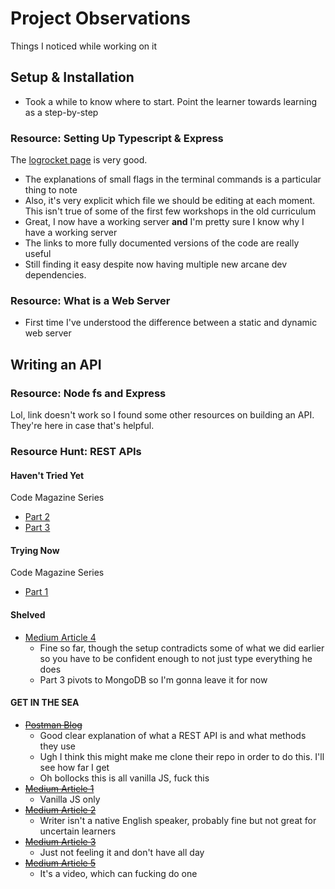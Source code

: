 # Project Observations

Things I noticed while working on it

## Setup & Installation

- Took a while to know where to start. Point the learner towards learning as a step-by-step

### Resource: Setting Up Typescript & Express

The [logrocket page](https://blog.logrocket.com/how-to-set-up-node-typescript-express/) is very good.

- The explanations of small flags in the terminal commands is a particular thing to note
- Also, it's very explicit which file we should be editing at each moment. This isn't true of some of the first few workshops in the old curriculum
- Great, I now have a working server **and** I'm pretty sure I know why I have a working server
- The links to more fully documented versions of the code are really useful
- Still finding it easy despite now having multiple new arcane dev dependencies.

### Resource: What is a Web Server

- First time I've understood the difference between a static and dynamic web server

## Writing an API

### Resource: Node fs and Express

Lol, link doesn't work so I found some other resources on building an API. They're here in case that's helpful.

### Resource Hunt: REST APIs

#### Haven't Tried Yet

Code Magazine Series

- [Part 2](https://www.codemag.com/Article/2307021/Building-Web-APIs-Using-Node.js-and-Express-Part-2)
- [Part 3](https://www.codemag.com/Article/2309031/Building-Web-APIs-Using-Node.js-and-Express-Part-3)

#### Trying Now

Code Magazine Series

- [Part 1](https://www.codemag.com/Article/2305031/Building-Web-APIs-Using-Node.js-and-Express-Part-1)

#### Shelved

- [Medium Article 4](https://javascript.plainenglish.io/api-server-setup-with-express-js-mongodb-and-typescript-part-1-bea7e4f5b526)
  - Fine so far, though the setup contradicts some of what we did earlier so you have to be confident enough to not just type everything he does
  - Part 3 pivots to MongoDB so I'm gonna leave it for now

#### GET IN THE SEA

- [~~Postman Blog~~](https://blog.postman.com/how-to-create-a-rest-api-with-node-js-and-express/)
  - Good clear explanation of what a REST API is and what methods they use
  - Ugh I think this might make me clone their repo in order to do this. I'll see how far I get
  - Oh bollocks this is all vanilla JS, fuck this
- [~~Medium Article 1~~](https://medium.com/@siddharthmakadiya/building-a-sample-api-using-node-js-and-express-d7d8f66fb419)
  - Vanilla JS only
- [~~Medium Article 2~~](https://wahyu-ehs.medium.com/rest-api-with-express-js-and-typescript-f702840e3e98)
  - Writer isn't a native English speaker, probably fine but not great for uncertain learners
- [~~Medium Article 3~~](https://blog.bitsrc.io/understanding-a-restful-api-using-node-js-and-typescript-6f9cede6b579)
  - Just not feeling it and don't have all day
- [~~Medium Article 5~~](https://codewithantonio.medium.com/build-your-rest-api-with-node-express-typescript-mongodb-2ceb8970adf1)
  - It's a video, which can fucking do one
